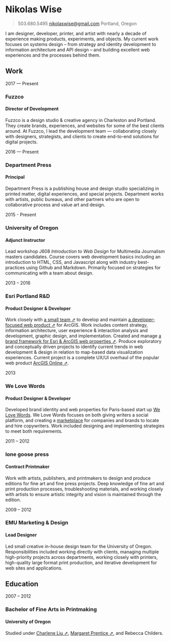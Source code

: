 
# Nikolas Wise
> 503.680.5495
> nikolaswise@gmail.com
> Portland, Oregon

I am designer, developer, printer, and artist with nearly a decade of experience making products, experiments, and objects. My current work focuses on systems design – from strategy and identity development to information architecture and API design – and building excellent web experiences and the processes behind them.

## Work

<date>2017 — Present</date>
### Fuzzco
#### Director of Development

Fuzzco is a design studio & creative agency in Charleston and Portland. They create brands, experiences, and websites for some of the best clients around. At Fuzzco, I lead the development team — collaborating closely with designers, strategists, and clients to create end-to-end solutions for digital projects.

<date>2016 — Present</date>
### Department Press
#### Principal

Department Press is a publishing house and design studio specializing in printed matter, digital experiences, and special projects. Department works with artists, public bureaus, and other partners who are open to collaborative process and value art and design.

<date>2015 - Present</date>
### University of Oregon
#### Adjunct Instructor

Lead workshop J608 _Introduction to Web Design_ for Multimedia Journalism masters candidates. Course covers web development basics including an introduction to HTML, CSS, and Javascript along with industry best-practices using Github and Markdown. Primarily focused on strategies for communicating with a team about design.

<date>2013 – 2016</date>
### Esri Portland R&D
#### Product Designer & Developer

Work closely with [a small team ⇗](http://pdx.esri.com/) to develop and maintain [a developer-focused web product ⇗](https://developers.arcgis.com/en/) for ArcGIS. Work includes content strategy, information architecture, user experience & interaction analysis and development, graphic design, and implementation. Created and manage [a brand framework for Esri & ArcGIS web properties ⇗](http://esri.github.io/calcite-web/). Produce exploratory and conceptually driven projects to identify current trends in web development & design in relation to map-based data visualization experiences. Current project is a complete UX/UI overhaul of the popular web product <a href="https://www.arcgis.com/features/">ArcGIS Online ⇗</a>.

<date>2013</date>
### We Love Words
#### Product Designer & Developer

Developed brand identity and web properties for Paris-based start up <a href="http://welovewords.com/">We Love Words</a>. We Love Words focuses on both giving writers a social platform, and creating a <a href="http://www.youlovewords.com/">marketplace</a> for companies and brands to locate and hire copywriters. Work included designing and implementing strategies to meet both requirements.

<date>2011 – 2012</date>
### lone goose press
#### Contract Printmaker

Work with artists, publishers, and printmakers to design and produce editions for fine art and fine press projects. Deep knowledge of fine art and print production processes, troubleshooting materials, and working closely with artists to ensure artistic integrity and vision is maintained through the edition.

<date>2009 – 2012</date>
### EMU Marketing & Design
#### Lead Designer

Led small creative in-house design team for the University of Oregon. Responsibilities included working directly with clients, managing multiple high-priority projects across departments, working closely with printers, high-quality large format print production, and iterative development for web sites and applications.

## Education

<date>2007 – 2012</date>
### Bachelor of Fine Arts in Printmaking
#### University of Oregon
Studied under [Charlene Liu ⇗](http://charlene-liu.com/), [Margaret Prentice ⇗](https://margaretprentice.com/), and Rebecca Childers.
